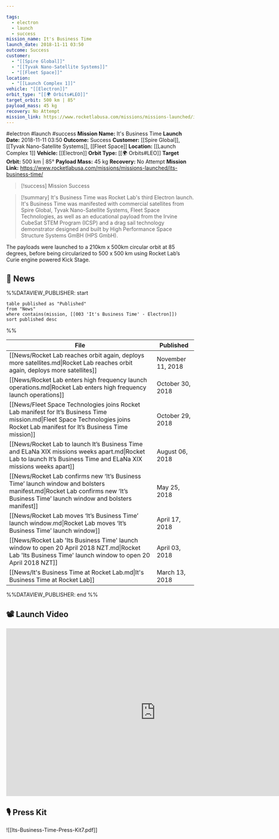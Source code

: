 ```yaml
---

tags:
  - electron
  - launch
  - success
mission_name: It's Business Time
launch_date: 2018-11-11 03:50
outcome: Success
customer:
  - "[[Spire Global]]"
  - "[[Tyvak Nano-Satellite Systems]]"
  - "[[Fleet Space]]"
location:
  - "[[Launch Complex 1]]"
vehicle: "[[Electron]]"
orbit_type: "[[🌍 Orbits#LEO]]"
target_orbit: 500 km | 85°
payload_mass: 45 kg
recovery: No Attempt
mission_link: https://www.rocketlabusa.com/missions/missions-launched/its-business-time/
---
```


#electron #launch #success
**Mission Name:** It's Business Time
**Launch Date:** 2018-11-11 03:50
**Outcome:** Success
**Customer:** [[Spire Global]], [[Tyvak Nano-Satellite Systems]], [[Fleet Space]]
**Location:** [[Launch Complex 1]]
**Vehicle:** [[Electron]]
**Orbit Type:** [[🌍 Orbits#LEO]]
**Target Orbit:** 500 km | 85°
**Payload Mass:** 45 kg
**Recovery:** No Attempt
**Mission Link:** https://www.rocketlabusa.com/missions/missions-launched/its-business-time/

>[!success] Mission Success

>[!summary] 
It's Business Time was Rocket Lab's third Electron launch. It's Business Time was manifested with commercial satellites from Spire Global, Tyvak Nano-Satellite Systems, Fleet Space Technologies, as well as an educational payload from the Irvine CubeSat STEM Program (ICSP) and a drag sail technology demonstrator designed and built by High Performance Space Structure Systems GmBH (HPS GmbH).
>
The payloads were launched to a 210km x 500km circular orbit at 85 degrees, before being circularized to 500 x 500 km using Rocket Lab’s Curie engine powered Kick Stage.  

## 📰 News
%%DATAVIEW_PUBLISHER: start
```
table published as "Published"
from "News"
where contains(mission, [[003 'It's Business Time' - Electron]])
sort published desc
```
%%

| File                                                                                                                                                                               | Published         |
| ---------------------------------------------------------------------------------------------------------------------------------------------------------------------------------- | ----------------- |
| [[News/Rocket Lab reaches orbit again, deploys more satellites.md\|Rocket Lab reaches orbit again, deploys more satellites]]                                                       | November 11, 2018 |
| [[News/Rocket Lab enters high frequency launch operations.md\|Rocket Lab enters high frequency launch operations]]                                                                 | October 30, 2018  |
| [[News/Fleet Space Technologies joins Rocket Lab manifest for  It’s Business Time mission.md\|Fleet Space Technologies joins Rocket Lab manifest for  It’s Business Time mission]] | October 29, 2018  |
| [[News/Rocket Lab to launch It’s Business Time and ELaNa XIX missions weeks apart.md\|Rocket Lab to launch It’s Business Time and ELaNa XIX missions weeks apart]]                 | August 06, 2018   |
| [[News/Rocket Lab confirms new ‘It’s Business Time’ launch window and bolsters manifest.md\|Rocket Lab confirms new ‘It’s Business Time’ launch window and bolsters manifest]]     | May 25, 2018      |
| [[News/Rocket Lab moves ‘It’s Business Time’ launch window.md\|Rocket Lab moves ‘It’s Business Time’ launch window]]                                                               | April 17, 2018    |
| [[News/Rocket Lab 'Its Business Time' launch window to open 20 April 2018 NZT.md\|Rocket Lab 'Its Business Time' launch window to open 20 April 2018 NZT]]                         | April 03, 2018    |
| [[News/It's Business Time at Rocket Lab.md\|It's Business Time at Rocket Lab]]                                                                                                     | March 13, 2018    |

%%DATAVIEW_PUBLISHER: end %%

## 📽️ Launch Video

<iframe width="800" height="450" src="https://www.youtube.com/embed/sPwMuUxSrcA" title="Rocket Lab&#39;s Electron - It's Business Time Mission" frameborder="0" allow="accelerometer; autoplay; clipboard-write; encrypted-media; gyroscope; picture-in-picture; web-share" referrerpolicy="strict-origin-when-cross-origin" allowfullscreen></iframe>   

## 🎙️ Press Kit

![[Its-Business-Time-Press-Kit7.pdf]]